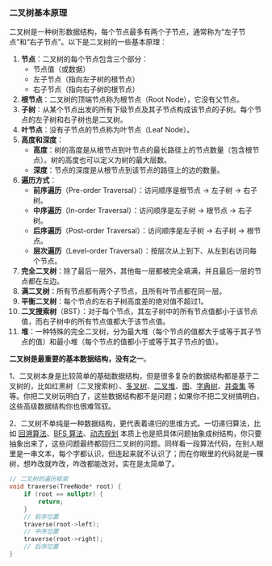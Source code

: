 ### 二叉树基本原理

二叉树是一种树形数据结构，每个节点最多有两个子节点，通常称为“左子节点”和“右子节点”。以下是二叉树的一些基本原理：

1. **节点**：二叉树的每个节点包含三个部分：
   - 节点值（或数据）
   - 左子节点（指向左子树的根节点）
   - 右子节点（指向右子树的根节点）
2. **根节点**：二叉树的顶端节点称为根节点（Root Node），它没有父节点。
3. **子树**：从某个节点出发的所有下级节点及其子节点构成该节点的子树。每个节点的左子树和右子树也是二叉树。
4. **叶节点**：没有子节点的节点称为叶节点（Leaf Node）。
5. **高度和深度**：
   - **高度**：树的高度是从根节点到叶节点的最长路径上的节点数量（包含根节点）。树的高度也可以定义为树的最大层数。
   - **深度**：节点的深度是从根节点到该节点的路径上的边的数量。
6. **遍历方式**：
   - **前序遍历**（Pre-order Traversal）：访问顺序是根节点 → 左子树 → 右子树。
   - **中序遍历**（In-order Traversal）：访问顺序是左子树 → 根节点 → 右子树。
   - **后序遍历**（Post-order Traversal）：访问顺序是左子树 → 右子树 → 根节点。
   - **层次遍历**（Level-order Traversal）：按层次从上到下、从左到右访问每个节点。
7. **完全二叉树**：除了最后一层外，其他每一层都被完全填满，并且最后一层的节点都在左边。
8. **满二叉树**：所有节点都有两个子节点，且所有叶节点都在同一层。
9. **平衡二叉树**：每个节点的左右子树高度差的绝对值不超过1。
10. **二叉搜索树**（BST）：对于每个节点，其左子树中的所有节点值都小于该节点值，而右子树中的所有节点值都大于该节点值。
11. **堆**：一种特殊的完全二叉树，分为最大堆（每个节点的值都大于或等于其子节点的值）和最小堆（每个节点的值都小于或等于其子节点的值）。

**二叉树是最重要的基本数据结构，没有之一**。

1、二叉树本身是比较简单的基础数据结构，但是很多复杂的数据结构都是基于二叉树的，比如红黑树（二叉搜索树）、[多叉树](https://labuladong.online/algo/data-structure-basic/n-ary-tree-traverse-basic/)、[二叉堆](https://labuladong.online/algo/data-structure-basic/binary-heap-basic/)、[图](https://labuladong.online/algo/data-structure-basic/graph-basic/)、[字典树](https://labuladong.online/algo/data-structure/trie/)、[并查集](https://labuladong.online/algo/data-structure/union-find/) 等等。你把二叉树玩明白了，这些数据结构都不是问题；如果你不把二叉树搞明白，这些高级数据结构你也很难驾驭。

2、二叉树不单纯是一种数据结构，更代表着递归的思维方式。一切递归算法，比如 [回溯算法](https://labuladong.online/algo/essential-technique/backtrack-framework/)、[BFS 算法](https://labuladong.online/algo/essential-technique/bfs-framework/)、[动态规划](https://labuladong.online/algo/essential-technique/dynamic-programming-framework/) 本质上也是把具体问题抽象成树结构，你只要抽象出来了，这些问题最终都回归二叉树的问题。同样看一段算法代码，在别人眼里是一串文本，每个字都认识，但连起来就不认识了；而在你眼里的代码就是一棵树，想咋改就咋改，咋改都能改对，实在是太简单了。

```c++
// 二叉树的遍历框架
void traverse(TreeNode* root) {
    if (root == nullptr) {
        return;
    }
    // 前序位置
    traverse(root->left);
    // 中序位置
    traverse(root->right);
    // 后序位置
}


```

